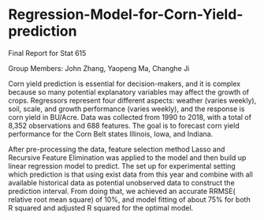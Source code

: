 # Regression-Model-for-Corn-Yield-prediction
Final Report for Stat 615

Group Members: John Zhang, Yaopeng Ma, Changhe Ji

Corn yield prediction is essential for decision-makers, and it is complex because so many potential explanatory variables may affect the growth of crops. Regressors represent four different aspects: weather (varies weekly), soil, scale, and growth performance (varies weekly), and the response is corn yield in BU/Acre. Data was collected from 1990 to 2018, with a total of 8,352 observations and 688 features. The goal is to forecast corn yield performance for the Corn Belt states Illinois, Iowa, and Indiana. 

After pre-processing the data, feature selection method Lasso and Recursive Feature Elimination was applied to the model and then build up linear regression model to predict. The set up for experimental setting which prediction is that using exist data from this year and combine with all available historical data as potential unobserved data to construct the prediction interval. From doing that, we achieved an accurate RRMSE( relative root mean square) of 10%, and model fitting of about 75% for both R squared and adjusted R squared for the optimal model. 
